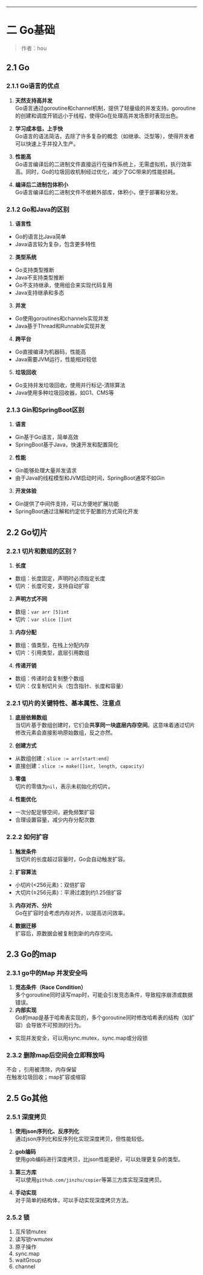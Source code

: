 ------

# 二 Go基础

> 作者：hou

## 2.1 Go
### 2.1.1 Go语言的优点

1. **天然支持高并发**  
Go语言通过goroutine和channel机制，提供了轻量级的并发支持。goroutine的创建和调度开销远小于线程，使得Go在处理高并发场景时表现出色。

2. **学习成本低，上手快**  
Go语言的语法简洁，去除了许多复杂的概念（如继承、泛型等），使得开发者可以快速上手并投入生产。

3. **性能高**  
Go语言编译后的二进制文件直接运行在操作系统上，无需虚拟机，执行效率高。同时，Go的垃圾回收机制经过优化，减少了GC带来的性能损耗。

4. **编译后二进制包体积小**  
Go语言编译后的二进制文件不依赖外部库，体积小，便于部署和分发。

### 2.1.2 Go和Java的区别

1. **语言性**  
- Go的语言比Java简单  
- Java语言较为复杂，包含更多特性  

2. **类型系统**  
- Go支持类型推断  
- Java不支持类型推断  
- Go不支持继承，使用组合来实现代码复用  
- Java支持继承和多态  

3. **并发**  
- Go使用goroutines和channels实现并发  
- Java基于Thread和Runnable实现并发  

4. **跨平台**  
- Go直接编译为机器码，性能高  
- Java需要JVM运行，性能相对较低  

5. **垃圾回收**  
- Go支持并发垃圾回收，使用并行标记-清除算法  
- Java使用多种垃圾回收器，如G1、CMS等  

### 2.1.3 Gin和SpringBoot区别

1. **语言**  
- Gin基于Go语言，简单高效  
- SpringBoot基于Java，快速开发和配置简化  

2. **性能**  
- Gin能够处理大量并发请求  
- 由于Java的线程模型和JVM启动时间，SpringBoot通常不如Gin  

3. **开发体验**  
- Gin提供了中间件支持，可以方便地扩展功能  
- SpringBoot通过注解和约定优于配置的方式简化开发

## 2.2 Go切片
### 2.2.1 切片和数组的区别？

1. **长度**   
- 数组：长度固定，声明时必须指定长度
- 切片：长度可变，支持自动扩容

2. **声明方式不同**  
- 数组：`var arr [5]int`
- 切片：`var slice []int`

3. **内存分配**  
- 数组：值类型，在栈上分配内存  
- 切片：引用类型，底层引用数组  

4. **传递开销**  
- 数组：传递时会复制整个数组  
- 切片：仅复制切片头（包含指针、长度和容量）

### 2.2.1 切片的关键特性、基本属性、注意点

1. **底层依赖数组**  
当切片基于数组创建时，它们会**共享同一块底层内存空间**。这意味着通过切片修改元素会直接影响原始数组，反之亦然。  

2. **创建方式**  
- 从数组创建：`slice := arr[start:end]`  
- 直接创建：`slice := make([]int, length, capacity)`  

3. **零值**  
切片的零值为`nil`，表示未初始化的切片。  

4. **性能优化**  
- 一次分配足够空间，避免频繁扩容  
- 合理设置容量，减少内存分配次数  

### 2.2.2 如何扩容

1. **触发条件**  
当切片的长度超过容量时，Go会自动触发扩容。  

2. **扩容算法**  
- 小切片(<256元素)：双倍扩容  
- 大切片(≥256元素)：平滑过渡到约1.25倍扩容  

3. **内存对齐、分片**  
Go在扩容时会考虑内存对齐，以提高访问效率。  

4. **数据迁移**  
扩容后，原数据会被复制到新的内存空间。  

## 2.3 Go的map
### 2.3.1 go中的Map 并发安全吗

1. **竞态条件（Race Condition）**  
多个goroutine同时读写map时，可能会引发竞态条件，导致程序崩溃或数据错误。
2. **内部实现**  
Go的map是基于哈希表实现的，多个goroutine同时修改哈希表的结构（如扩容）会导致不可预测的行为。

- 实现并发安全，可以用sync.mutex，sync.map或分段锁

### 2.3.2 删除map后空间会立即释放吗

不会 ，引用被清除，内存保留  
在触发垃圾回收；map扩容或缩容

## 2.5 Go其他
### 2.5.1 深度拷贝

1. **使用json序列化、反序列化**  
通过json序列化和反序列化实现深度拷贝，但性能较低。  

2. **gob编码**  
使用gob编码进行深度拷贝，比json性能更好，可以处理更复杂的类型。  

3. **第三方库**  
可以使用`github.com/jinzhu/copier`等第三方库实现深度拷贝。  

4. **手动实现**  
对于简单的结构体，可以手动实现深度拷贝方法。 

### 2.5.2 锁

1. 互斥锁mutex
2. 读写锁rwmutex
3. 原子操作
4. sync.map
5. waitGroup
6. channel

